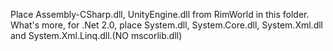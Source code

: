 Place Assembly-CSharp.dll, UnityEngine.dll from RimWorld in this folder.
What's more, for .Net 2.0, place System.dll, System.Core.dll, System.Xml.dll and System.Xml.Linq.dll.(NO mscorlib.dll)